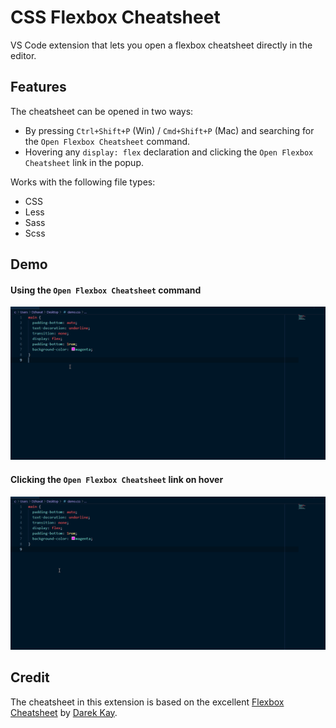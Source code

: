 # CSS Flexbox Cheatsheet

VS Code extension that lets you open a flexbox cheatsheet directly in the editor.

## Features

The cheatsheet can be opened in two ways: 

* By pressing `Ctrl+Shift+P` (Win) / `Cmd+Shift+P` (Mac) and searching for the `Open Flexbox Cheatsheet` command.
* Hovering any `display: flex` declaration and clicking the `Open Flexbox Cheatsheet` link in the popup.

Works with the following file types:

* CSS
* Less
* Sass
* Scss

## Demo

#### Using the `Open Flexbox Cheatsheet` command

![demo](images/demo-command.gif)

#### Clicking the `Open Flexbox Cheatsheet` link on hover

![demo](images/demo-hover.gif)

## Credit

The cheatsheet in this extension is based on the excellent [Flexbox Cheatsheet](https://darekkay.com/dev/flexbox-cheatsheet.html) by [Darek Kay](https://darekkay.com/).
